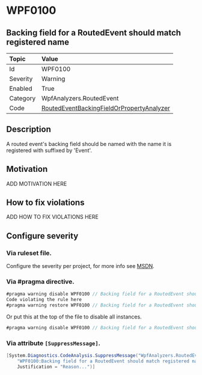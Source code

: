 # WPF0100
## Backing field for a RoutedEvent should match registered name

| Topic    | Value
| :--      | :--
| Id       | WPF0100
| Severity | Warning
| Enabled  | True
| Category | WpfAnalyzers.RoutedEvent
| Code     | [RoutedEventBackingFieldOrPropertyAnalyzer](https://github.com/DotNetAnalyzers/WpfAnalyzers/blob/master/WpfAnalyzers/Analyzers/RoutedEventBackingFieldOrPropertyAnalyzer.cs)

## Description

A routed event's backing field should be named with the name it is registered with suffixed by 'Event'.

## Motivation

ADD MOTIVATION HERE

## How to fix violations

ADD HOW TO FIX VIOLATIONS HERE

<!-- start generated config severity -->
## Configure severity

### Via ruleset file.

Configure the severity per project, for more info see [MSDN](https://msdn.microsoft.com/en-us/library/dd264949.aspx).

### Via #pragma directive.
```C#
#pragma warning disable WPF0100 // Backing field for a RoutedEvent should match registered name
Code violating the rule here
#pragma warning restore WPF0100 // Backing field for a RoutedEvent should match registered name
```

Or put this at the top of the file to disable all instances.
```C#
#pragma warning disable WPF0100 // Backing field for a RoutedEvent should match registered name
```

### Via attribute `[SuppressMessage]`.

```C#
[System.Diagnostics.CodeAnalysis.SuppressMessage("WpfAnalyzers.RoutedEvent", 
    "WPF0100:Backing field for a RoutedEvent should match registered name", 
    Justification = "Reason...")]
```
<!-- end generated config severity -->